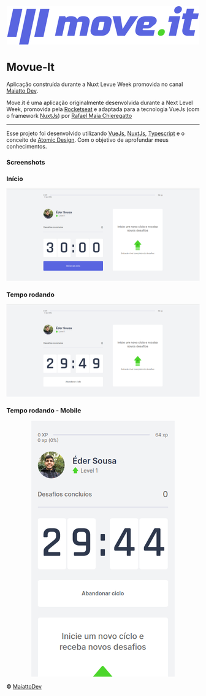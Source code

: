 <p align="center">
  <img alt="Logo - Movueit" src="static/logo-full.svg">
</p>

# Movue-It

Aplicação construída durante a Nuxt Levue Week promovida no canal [Maiatto Dev](https://www.youtube.com/channel/UCWRzzG0D8OwMVu6FKKpHzIA).

Move.it é uma aplicação originalmente desenvolvida durante a Next Level Week, promovida pela [Rocketseat](https://rocketseat.com.br/) e adaptada para a tecnologia VueJs (com o framework [NuxtJs](https://nuxtjs.org/)) por [Rafael Maia Chieregatto](https://github.com/rafaelmaiach)

---

Esse projeto foi desenvolvido utilizando [VueJs](https://vuejs.org/), [NuxtJs](https://nuxtjs.org/), [Typescript](https://www.typescriptlang.org/) e o conceito de [Atomic Design](https://bradfrost.com/blog/post/atomic-web-design/). Com o objetivo de aprofundar meus conhecimentos.

### Screenshots

### Início
<img alg="Início" src="assets/screenshots/lvl0.png">

### Tempo rodando
<img alg="Início" src="assets/screenshots/time-running.png">

### Tempo rodando - Mobile
<p align="center">
  <img alg="Início" src="assets/screenshots/mobile-running.png">
</p>

**&copy;** [MaiattoDev](https://www.youtube.com/watch?v=VbkFOWw4yeY&list=PL6GSB1I1APjqS1ligyQwHeVT0sAOWNkWH&ab_channel=MaiattoDev)
